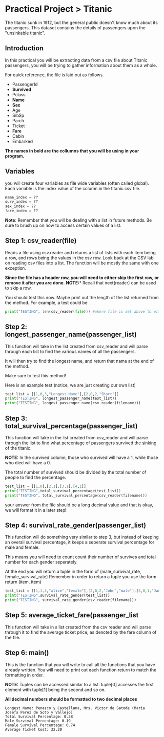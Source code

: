 # Practical Project > Titanic

The titanic sunk in 1912, but the general public doesn't know much about its passengers. This dataset contains the details of passengers upon the "unsinkable titanic".

## Introduction
In this practical you will be extracting data from a csv file about Titanic passengers, you will be trying to gather information about them as a whole.

For quick reference, the file is laid out as follows.
* PassengerId
* __Survived__
* Pclass
* __Name__
* __Sex__
* Age
* SibSp
* Parch
* Ticket
* __Fare__
* Cabin
* Embarked

__The names in bold are the collumns that you will be using in your program.__

## Variables
you will create four variables as file wide variables (often called global). Each variable is the index value of the column in the titanic.csv file.
```python
name_index = ??
surv_index = ??
sex_index = ??
fare_index = ??
```

**Note:** Remember that you will be dealing with a list in future methods. Be sure to brush up on how to access certain values of a list.

## Step 1: csv_reader(file)
Reads a file using csv.reader and returns a list of lists with each item being a row, and rows being the values in the csv row. Look back at the CSV lab on reading csv files into a list. The function will be mostly the same with one exception. 

**Since the file has a header row, you will need to either skip the first row, or remove it after you are done.**
**NOTE:*** Recall that next(reader) can be used to skip a row.


You should test this now. Maybe print out the length of the list returned from the method. For example, a test could be
```python
print("TESTING", len(csv_reader(file))) #where file is set above to either titanic.csv or the tests file
```

## Step 2: longest_passenger_name(passenger_list)
This function will take in the list created from csv_reader and will parse through each list to find the various names of all the passengers.

It will then try to find the longest name, and return that name at the end of the method.

Make sure to test this method!

Here is an example test (notice, we are just creating our own list)
```python
test_list = [[1,0,3,"Longest Name"],[2,0,2,"Short"]]
print("TESTING", longest_passenger_name(test_list))
print("TESTING", longest_passenger_name(csv_reader(filename)))
```

## Step 3: total_survival_percentage(passenger_list)
This function will take in the list created from csv_reader and will parse through the list to find what percentage of passengers survived the sinking of the titanic.

**NOTE:** In the survived column, those who survived will have a 1, while those who died will have a 0.

The total number of survived should be divided by the total number of people to find the percentage.
```python
test_list = [[1,0],[2,1],[3,1],[4,1]]
print("TESTING",total_survival_percentage(test_list))
print("TESTING", total_survival_percentage(csv_reader(filename)))
```
your answer from the file should be a long decimal value and that is okay, we will format it in a later step!

## Step 4: survival_rate_gender(passenger_list)
This function will do something very similar to step 3, but instead of keeping an overall survival percentage, it keeps a seperate survival percentage for male and female.

This means you will need to count count their number of survives and total number for each gender seperately.

At the end you will return a tuple in the form of (male_surivival_rate, female_survival_rate)
Remember in order to return a tuple you use the form return (item, item)

```python
test_list = [[1,1,3,"alice","female"],[2,0,2,"John","male"],[3,0,1,"Jane", "female"]]
print("TESTING",survival_rate_gender(test_list))
print("TESTING", survival_rate_gender(csv_reader(filename)))
```

## Step 5: average_ticket_fare(passenger_list
This function will take in a list created from the csv reader and will parse through it to find the average ticket price, as denoted by the fare column of the file.

## Step 6: main()
This is the function that you will write to call all the functions that you have already written. You will need to print out each function return to match the formatting in order.

**NOTE:** Tuples can be accessed similar to a list. tuple[0] accesses the first element with tuple[1] being the second and so on.

**All decimal numbers should be formatted to two decimal places**
```
Longest Name: Penasco y Castellana, Mrs. Victor de Satode (Maria Josefa Perez de Soto y Vallejo)
Total Survival Percentage: 0.38
Male Survival Percentage: 0.19
Female Survival Percentage: 0.74
Average Ticket Cost: 32.20
```
